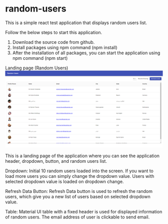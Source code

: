 # random-users
This is a simple react test application that displays random users list.

Follow the below steps to start this application.
1) Download the source code from github.
2) Install packages using npm command (npm install)
3) After the installation of all packages, you can start the application using npm command (npm start)

Landing page (Random Users)
![page](/documents/landing-page.PNG)

This is a landing page of the application where you can see the application header, dropdown, button, and random users list.

Dropdown: Initial 10 random users loaded into the screen. If you want to load more users you can simply change the dropdown value. Users with selected dropdown value is loaded on dropdown change.

Refresh Data Button: Refresh Data button is used to refresh the random users, which give you a new list of users based on selected dropdown value.

Table: Material UI table with a fixed header is used for displayed information of random users. The email address of user is clickable to send email.
